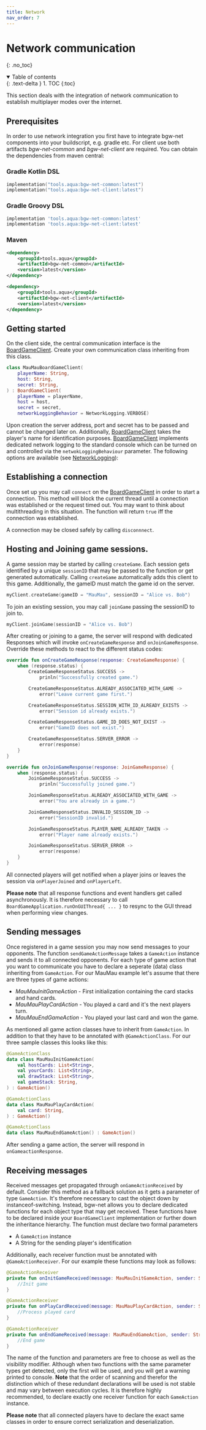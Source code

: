 ```yaml
---
title: Network
nav_order: 7
---
```


[BoardGameClientKDoc]: ../../bgw-net-client-kdoc/bgw-net-client/tools.aqua.bgw.net.client/-board-game-client/index.html
[NetworkLoggingKDoc]: ../../bgw-net-client-kdoc/bgw-net-client/tools.aqua.bgw.net.client/-network-logging/index.html
<!-- Start Page -->

# Network communication

{: .no_toc}

<details open markdown="block">
  <summary>
    Table of contents
  </summary>
  {: .text-delta }
1. TOC
{:toc}
</details>

This section deals with the integration of network communication to establish multiplayer modes over the internet.

## Prerequisites

In order to use network integration you first have to integrate bgw-net components into your buildscript, e.g. gradle
etc. For client use both artifacts _bgw-net-common_ and _bgw-net-client_ are required. You can obtain the dependencies
from maven central:

### Gradle Kotlin DSL

````kotlin
implementation("tools.aqua:bgw-net-common:latest")
implementation("tools.aqua:bgw-net-client:latest")
````

### Gradle Groovy DSL

````groovy
implementation 'tools.aqua:bgw-net-common:latest'
implementation 'tools.aqua:bgw-net-client:latest'
````

### Maven

````xml
<dependency>
	<groupId>tools.aqua</groupId>
	<artifactId>bgw-net-common</artifactId>
	<version>latest</version>
</dependency>
````

````xml
<dependency>
	<groupId>tools.aqua</groupId>
	<artifactId>bgw-net-client</artifactId>
	<version>latest</version>
</dependency>
````

## Getting started

On the client side, the central communication interface is the [BoardGameClient][BoardGameClientKDoc]. Create your own
communication class inheriting from this class.

````kotlin
class MauMauBoardGameClient(
	playerName: String,
	host: String,
	secret: String,
) : BoardGameClient(
	playerName = playerName,
	host = host,
	secret = secret,
	networkLoggingBehavior = NetworkLogging.VERBOSE)
````

Upon creation the server address, port and secret has to be passed and cannot be changed later on. Additionally,
[BoardGameClient][BoardGameClientKDoc] takes the player's name for identification purposes. 
[BoardGameClient][BoardGameClientKDoc] implements dedicated network logging to the standard console which can be turned
on and controlled via the ``netwokLoggingBehaviour`` parameter. The following options are available (see 
[NetworkLogging][NetworkLoggingKDoc]):

## Establishing a connection

Once set up you may call ``connect`` on the [BoardGameClient][BoardGameClientKDoc] in order to start a connection. This
method will block the current thread until a connection was established or the request timed out. You may want to think
about multithreading in this situation. The function will return ``true`` iff the connection was established.

A connection may be closed safely by calling ``disconnnect``.

## Hosting and Joining game sessions.

A game session may be started by calling ``createGame``. Each session gets identified by a unique ``sessionID`` that may
be passed to the function or get generated automatically. Calling ``createGame`` automatically adds this client to this
game. Additionally, the gameID must match the game id on the server.

````kotlin
myClient.createGame(gameID = "MauMau", sessionID = "Alice vs. Bob")
````

To join an existing session, you may call ``joinGame`` passing the sessionID to join to.

````kotlin
myClient.joinGame(sessionID = "Alice vs. Bob")
````

After creating or joining to a game, the server will respond with dedicated Responses which will invoke
``onCreateGameResponse`` and ``onJoinGameResponse``. Override these methods to react to the different status codes:

````kotlin
override fun onCreateGameResponse(response: CreateGameResponse) {
	when (response.status) {
		CreateGameResponseStatus.SUCCESS ->
			prinln("Successfully created game.")

		CreateGameResponseStatus.ALREADY_ASSOCIATED_WITH_GAME ->
			error("Leave current game first.")

		CreateGameResponseStatus.SESSION_WITH_ID_ALREADY_EXISTS ->
			error("Session id already exists.")

		CreateGameResponseStatus.GAME_ID_DOES_NOT_EXIST ->
			error("GameID does not exist.")

		CreateGameResponseStatus.SERVER_ERROR ->
			error(response)
	}
}
````

````kotlin
override fun onJoinGameResponse(response: JoinGameResponse) {
	when (response.status) {
		JoinGameResponseStatus.SUCCESS ->
			prinln("Successfully joined game.")

		JoinGameResponseStatus.ALREADY_ASSOCIATED_WITH_GAME ->
			error("You are already in a game.")

		JoinGameResponseStatus.INVALID_SESSION_ID ->
			error("SessionID invalid.")

		JoinGameResponseStatus.PLAYER_NAME_ALREADY_TAKEN ->
			error("Player name already exists.")

		JoinGameResponseStatus.SERVER_ERROR ->
			error(response)
	}
}
````
All connected players will get notified when a player joins or leaves the session via ``onPlayerJoined`` and 
``onPlayerLeft``.

**Please note** that all response functions and event handlers get called asynchronously. It is therefore necessary to 
call ``BoardGameApplication.runOnGUIThread{ ... }`` to resync to the GUI thread when performing view changes.

## Sending messages

Once registered in a game session you may now send messages to your opponents. The function ``sendGameActionMessage``
takes a ``GameAction`` instance and sends it to all connected opponents. For each type of game action that you want to
communicate you have to declare a seperate (data) class inheriting from ``GameAction``. For our MauMau example let's
assume that there are three types of game actions:
* _MauMauInitGameAction_ - First initialization containing the card stacks and hand cards.
* _MauMauPlayCardAction_ - You played a card and it's the next players turn.
* _MauMauEndGameAction_ - You played your last card and won the game.

As mentioned all game action classes have to inherit from ``GameAction``. In addition to that they have to be annotated 
with ``@GameActionClass``. For our three sample classes this looks like this:

````kotlin
@GameActionClass
data class MauMauInitGameAction(
    val hostCards: List<String>,
    val yourCards: List<String>,
    val drawStack: List<String>,
    val gameStack: String,
) : GameAction()
````
````kotlin
@GameActionClass
data class MauMauPlayCardAction(
    val card: String,
) : GameAction()
````
````kotlin
@GameActionClass
data class MauMauEndGameAction() : GameAction()
````

After sending a game action, the server will respond in ``onGameactionResponse``.

## Receiving messages

Received messages get propagated through ``onGameActionReceived`` by default. Consider this method as a fallback 
solution as it gets a parameter of type ``GameAction``. It's therefore necessary to cast the object down by 
instanceof-switching. Instead, bgw-net allows you to declare dedicated functions for each object type that may get
received. These functions have to be declared inside your ``BoardGameClient`` implementation or further down the 
inheritance hierarchy. The function must declare two formal parameters

* A ``GameAction`` instance
* A String for the sending player's identification

Additionally, each receiver function must be annotated with ``@GameActionReceiver``. For our example these functions may
look as follows:

````kotlin
@GameActionReceiver
private fun onInitGameReceived(message: MauMauInitGameAction, sender: String) {
	//Init game
}

@GameActionReceiver
private fun onPlayCardReceived(message: MauMauPlayCardAction, sender: String) {
	//Process played card 
}

@GameActionReceiver
private fun onEndGameReceived(message: MauMauEndGameAction, sender: String) {
	//End game
}
````

The name of the function and parameters are free to choose as well as the visibility modifier. Although when two 
functions with the same parameter types get detected, only the first will be used, and you will get a warning printed to
console. **Note** that the order of scanning and therefor the distinction which of these redundant declarations will be
used is not stable and may vary between execution cycles. It is therefore highly recommended, to declare exactly one 
receiver function for each ``GameAction`` instance.

**Please note** that all connected players have to declare the exact same classes  in order to ensure correct 
serialization and deserialization.